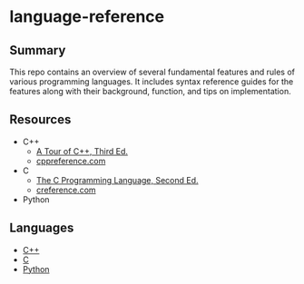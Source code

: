 # language-reference

## Summary

This repo contains an overview of several fundamental features and rules of various programming languages. It includes syntax reference guides for the features along with their background, function, and tips on implementation.

## Resources
- C++
  - [A Tour of C++, Third Ed.](https://www.stroustrup.com/tour3.html)
  - [cppreference.com](https://cppreference.com/w/cpp.html)
- C
  - [The C Programming Language, Second Ed.](https://www.amazon.com/Programming-Language-PROGRAMMING-LANG-_p2-ebook/dp/B009ZUZ9FW?gQT=1)
  - [creference.com](https://cppreference.com/w/c.html)
- Python

## Languages
- [C++](cpp/README.md)
- [C](cpp/README.md)
- [Python](cpp/README.md)

